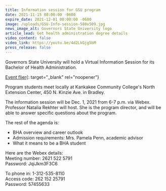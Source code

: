 ```yaml
---
title: Information session for GSU program
date: 2021-11-15 00:00:00 -0600
expire_date: 2021-12-01 00:00:00 -0600
image: /uploads/GSU-Info-session-588x509.jpg
news_image_alt: Governors State University logo
article_lead: Get health administration degree details
video_content: false
video_link: https://youtu.be/4d2LkGjg5bM
press_release: false
---
```

Governors State University will hold a Virtual Information Session for its Bachelor of Health Administration.

[Event flier](/GSU-Bach-Health-Virtual-InformationSession-December2021.pdf){: target="_blank" rel="noopener"}

Program students meet locally at Kankakee Community College's North Extension Center, 450 N. Kinzie Ave. in Bradley.

The information session will be Dec. 1, 2021 from 6-7 p.m. via Webex. Professor Natalia Rekhter will host. She is the program director, and will be able to answer specific questions about the program.

The rest of the agenda is:

* BHA overview and career outlook
* Admission requirements: Mrs. Pamela Penn, academic advisor
* What it means to be a BHA student

Here are the Webex details:<br>Meeting number: 2621 522 5791<br>Password: JqiJkm3F3C6

To phone in: 1-312-535-8110<br>Access code: 262 152 25791<br>Password: 57455633
